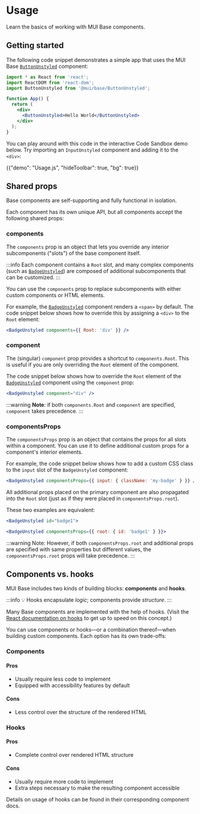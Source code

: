 # Usage

<p class="description">Learn the basics of working with MUI Base components.</p>

## Getting started

The following code snippet demonstrates a simple app that uses the MUI Base [`ButtonUnstyled`](/base/react-button/) component:

```jsx
import * as React from 'react';
import ReactDOM from 'react-dom';
import ButtonUnstyled from '@mui/base/ButtonUnstyled';

function App() {
  return (
    <div>
      <ButtonUnstyled>Hello World</ButtonUnstyled>
    </div>
  );
}
```

You can play around with this code in the interactive Code Sandbox demo below.
Try importing an `InputUnstyled` component and adding it to the `<div>`:

{{"demo": "Usage.js", "hideToolbar": true, "bg": true}}

## Shared props

Base components are self-supporting and fully functional in isolation.

Each component has its own unique API, but all components accept the following shared props:

### components

The `components` prop is an object that lets you override any interior subcomponents ("slots") of the base component itself.

:::info
Each component contains a `Root` slot, and many complex components (such as [`BadgeUnstyled`](/base/react-badge/)) are composed of additional subcomponents that can be customized.
:::

You can use the `components` prop to replace subcomponents with either custom components or HTML elements.

For example, the [`BadgeUnstyled`](/base/react-badge/) component renders a `<span>` by default.
The code snippet below shows how to override this by assigning a `<div>` to the `Root` element:

```jsx
<BadgeUnstyled components={{ Root: 'div' }} />
```

### component

The (singular) `component` prop provides a shortcut to `components.Root`.
This is useful if you are only overriding the `Root` element of the component.

The code snippet below shows how to override the `Root` element of the [`BadgeUnstyled`](/base/react-badge/) component using the `component` prop:

```jsx
<BadgeUnstyled component="div" />
```

:::warning
**Note**: if both `components.Root` and `component` are specified, `component` takes precedence.
:::

### componentsProps

The `componentsProps` prop is an object that contains the props for all slots within a component.
You can use it to define additional custom props for a component's interior elements.

For example, the code snippet below shows how to add a custom CSS class to the `input` slot of the `BadgeUnstyled` component:

```jsx
<BadgeUnstyled componentsProps={{ input: { className: 'my-badge' } }} />
```

All additional props placed on the primary component are also propagated into the `Root` slot (just as if they were placed in `componentsProps.root`).

These two examples are equivalent:

```jsx
<BadgeUnstyled id="badge1">
```

```jsx
<BadgeUnstyled componentsProps={{ root: { id: 'badge1' } }}>
```

:::warning
Note: However, if both `componentsProps.root` and additional props are specified with same properties but different values, the `componentsProps.root` props will take precedence.
:::

## Components vs. hooks

MUI Base includes two kinds of building blocks: **components** and **hooks**.

:::info
💡 Hooks encapsulate _logic_; components provide _structure_.
:::

Many Base components are implemented with the help of hooks.
(Visit the [React documentation on hooks](https://reactjs.org/docs/hooks-intro.html) to get up to speed on this concept.)

You can use components or hooks—or a combination thereof—when building custom components.
Each option has its own trade-offs:

### Components

#### Pros

- Usually require less code to implement
- Equipped with accessibility features by default

#### Cons

- Less control over the structure of the rendered HTML

### Hooks

#### Pros

- Complete control over rendered HTML structure

#### Cons

- Usually require more code to implement
- Extra steps necessary to make the resulting component accessible

Details on usage of hooks can be found in their corresponding component docs.
